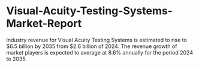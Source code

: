 # Visual-Acuity-Testing-Systems-Market-Report
Industry revenue for Visual Acuity Testing Systems is estimated to rise to $6.5 billion by 2035 from $2.6 billion of 2024. The revenue growth of market players is expected to average at 8.6% annually for the period 2024 to 2035.
